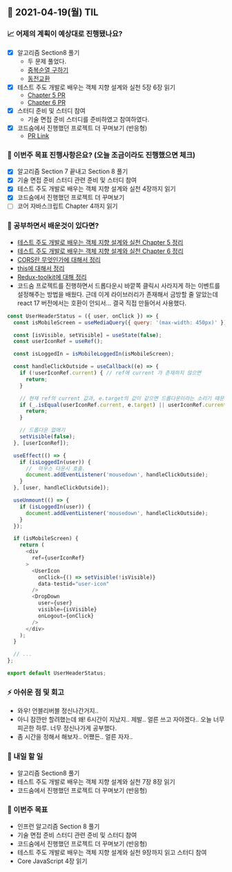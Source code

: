 ## 📆 2021-04-19(월) TIL

### 📈 어제의 계획이 예상대로 진행됐나요?
- [x] 알고리즘 Section8 풀기
  - 두 문제 풀었다.
  - [중복순열 구하기](https://github.com/saseungmin/daily_coding_dojo/tree/master/inflearn_algorism/section8/solution8)
  - [동전교환](https://github.com/saseungmin/daily_coding_dojo/tree/master/inflearn_algorism/section8/solution9)
- [x] 테스트 주도 개발로 배우는 객체 지향 설계와 실천 5장 6장 읽기
  - [Chapter 5 PR](https://github.com/saseungmin/reading_books_record_repository/pull/60)
  - [Chapter 6 PR](https://github.com/saseungmin/reading_books_record_repository/pull/61)
- [x] 스터디 준비 및 스터디 참여
  - 기술 면접 준비 스터디를 준비하였고 참여하였다.
- [x] 코드숨에서 진행했던 프로젝트 더 꾸며보기 (반응형)
  - [PR Link](https://github.com/CodeSoom/ConStu/pull/172)

### 🦄 이번주 목표 진행사항은요? (오늘 조금이라도 진행했으면 체크)
- [x] 알고리즘 Section 7 끝내고 Section 8 풀기
- [x] 기술 면접 준비 스터디 관련 준비 및 스터디 참여
- [x] 테스트 주도 개발로 배우는 객체 지향 설계와 실천 4장까지 읽기
- [x] 코드숨에서 진행했던 프로젝트 더 꾸며보기
- [ ] 코어 자바스크립트 Chapter 4까지 읽기

### 🤔 공부하면서 배운것이 있다면?
- [테스트 주도 개발로 배우는 객체 지향 설계와 실천 Chapter 5 정리](https://github.com/saseungmin/reading_books_record_repository/tree/master/%ED%85%8C%EC%8A%A4%ED%8A%B8%20%EC%A3%BC%EB%8F%84%20%EA%B0%9C%EB%B0%9C%EB%A1%9C%20%EB%B0%B0%EC%9A%B0%EB%8A%94%20%EA%B0%9D%EC%B2%B4%20%EC%A7%80%ED%96%A5%20%EC%84%A4%EA%B3%84%EC%99%80%20%EC%8B%A4%EC%B2%9C/Chapter%205)
- [테스트 주도 개발로 배우는 객체 지향 설계와 실천 Chapter 6 정리](https://github.com/saseungmin/reading_books_record_repository/tree/master/%ED%85%8C%EC%8A%A4%ED%8A%B8%20%EC%A3%BC%EB%8F%84%20%EA%B0%9C%EB%B0%9C%EB%A1%9C%20%EB%B0%B0%EC%9A%B0%EB%8A%94%20%EA%B0%9D%EC%B2%B4%20%EC%A7%80%ED%96%A5%20%EC%84%A4%EA%B3%84%EC%99%80%20%EC%8B%A4%EC%B2%9C/Chapter%206)
- [CORS란 무엇인가에 대해서 정리](https://github.com/Fortuna-Study/Frontend-Interview-Library/tree/main/week_4/seungmin#-cors%EC%97%90-%EB%8C%80%ED%95%B4%EC%84%9C-%EC%84%A4%EB%AA%85%ED%95%98%EC%84%B8%EC%9A%94)
- [this에 대해서 정리](https://github.com/Fortuna-Study/Frontend-Interview-Library/tree/main/week_4/seungmin#-this%EC%97%90-%EB%8C%80%ED%95%B4%EC%84%9C-%EC%84%A4%EB%AA%85%ED%95%B4%EC%A3%BC%EC%84%B8%EC%9A%94)
- [Redux-toolkit에 대해 정리](https://github.com/Fortuna-Study/Frontend-Interview-Library/tree/main/week_4/seungmin#-redux-toolkit%EC%9D%84-%EC%82%AC%EC%9A%A9%ED%95%B4%EB%B3%B4%EA%B3%A0-%ED%8A%B9%EC%A7%95-%EC%9D%B4%EC%95%BC%EA%B8%B0%ED%95%98%EA%B8%B0)
- 코드숨 프로젝트를 진행하면서 드롭다운시 바깥쪽 클릭시 사라지게 하는 이벤트를 설정해주는 방법을 배웠다. 근데 이게 라이브러리가 존재해서 금방할 줄 알았는데 react 17 버전에서는 호환이 안되서... 결국 직접 만들어서 사용했다.

```js
const UserHeaderStatus = ({ user, onClick }) => {
  const isMobileScreen = useMediaQuery({ query: '(max-width: 450px)' });

  const [isVisible, setVisible] = useState(false);
  const userIconRef = useRef();

  const isLoggedIn = isMobileLoggedIn(isMobileScreen);

  const handleClickOutside = useCallback((e) => {
    if (!userIconRef.current) { // ref에 current 가 존재하지 않으면
      return;
    }

    // 현재 ref의 current 값과, e.target의 값이 같으면 드롭다운이라는 소리기 떄문에 사라지면 안된다.
    if (_.isEqual(userIconRef.current, e.target) || userIconRef.current.contains(e.target)) {
      return;
    }

    // 드롭다운 없애기
    setVisible(false);
  }, [userIconRef]);

  useEffect(() => {
    if (isLoggedIn(user)) {
      //  마우스 다운시 호출.
      document.addEventListener('mousedown', handleClickOutside);
    }
  }, [user, handleClickOutside]);

  useUnmount(() => {
    if (isLoggedIn(user)) {
      document.addEventListener('mousedown', handleClickOutside);
    }
  });

  if (isMobileScreen) {
    return (
      <div
        ref={userIconRef}
      >
        <UserIcon
          onClick={() => setVisible(!isVisible)}
          data-testid="user-icon"
        />
        <DropDown
          user={user}
          visible={isVisible}
          onLogout={onClick}
        />
      </div>
    );
  }

  // ...
};

export default UserHeaderStatus;
```


### ⚡ 아쉬운 점 및 회고
- 와우! 언블리버블 정신나간거지..
- 아니 잠깐만 할려했는데 왜! 6시간이 지났지.. 제발.. 얼른 쓰고 자야겠다.. 오늘 너무 피곤한 하루. 너무 정신나가게 공부했다.
- 좀 시간을 정해서 해보자.. 어쨌든.. 얼른 자자..

### 🚀 내일 할 일
- 알고리즘 Section8 풀기
- 테스트 주도 개발로 배우는 객체 지향 설계와 실천 7장 8장 읽기
- 코드숨에서 진행했던 프로젝트 더 꾸며보기 (반응형)

### 🎯 이번주 목표
- 인프런 알고리즘 Section 8 풀기
- 기술 면접 준비 스터디 관련 준비 및 스터디 참여
- 코드숨에서 진행했던 프로젝트 더 꾸며보기 (반응형)
- 테스트 주도 개발로 배우는 객체 지향 설계와 실천 9장까지 읽고 스터디 참여
- Core JavaScript 4장 읽기
